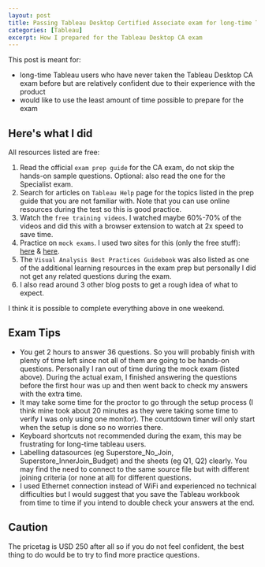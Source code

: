 ```yaml
---
layout: post
title: Passing Tableau Desktop Certified Associate exam for long-time Tableau users
categories: [Tableau]
excerpt: How I prepared for the Tableau Desktop CA exam
---
```


This post is meant for: 
- long-time Tableau users who have never taken the Tableau Desktop CA exam before but are relatively confident due to their experience with the product
- would like to use the least amount of time possible to prepare for the exam
 
 


## Here's what I did
All resources listed are free:
1. Read the official `exam prep guide` for the CA exam, do not skip the hands-on sample questions. Optional: also read the one for the Specialist exam.
2. Search for articles on `Tableau Help` page for the topics listed in the prep guide that you are not familiar with. Note that you can use online resources during the test so this is good practice.
3. Watch the `free training videos`. I watched maybe 60%-70% of the videos and did this with a browser extension to watch at 2x speed to save time.
4. Practice on `mock exams`. I used two sites for this (only the free stuff): [here](https://learningtableau.com/practice-quizzes/) & [here](http://www.learntableau.technology/p/tableau-desktop-certified-associate.html).
5. The `Visual Analysis Best Practices Guidebook` was also listed as one of the additional learning resources in the exam prep but personally I did not get any related questions during the exam. 
6. I also read around 3 other blog posts to get a rough idea of what to expect.

I think it is possible to complete everything above in one weekend.

## Exam Tips
- You get 2 hours to answer 36 questions. So you will probably finish with plenty of time left since not all of them are going to be hands-on questions. Personally I ran out of time during the mock exam (listed above). During the actual exam, I finished answering the questions before the first hour was up and then went back to check my answers with the extra time. 
- It may take some time for the proctor to go through the setup process (I think mine took about 20 minutes as they were taking some time to verify I was only using one monitor). The countdown timer will only start when the setup is done so no worries there.
- Keyboard shortcuts not recommended during the exam, this may be frustrating for long-time tableau users.
- Labelling datasources (eg Superstore_No_Join, Superstore_InnerJoin_Budget) and the sheets (eg Q1, Q2) clearly. You may find the need to connect to the same source file but with different joining criteria (or none at all) for different questions.
- I used Ethernet connection instead of WiFi and experienced no technical difficulties but I would suggest that you save the Tableau workbook from time to time if you intend to double check your answers at the end.


## Caution
The pricetag is USD 250 after all so if you do not feel confident, the best thing to do would be to try to find more practice questions.

